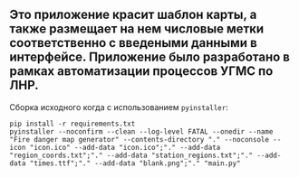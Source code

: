 Это приложение красит шаблон карты, а также размещает на нем числовые метки соответственно с введеными данными в интерфейсе.
Приложение было разработано в рамках автоматизации процессов УГМС по ЛНР.
---
Сборка исходного когда с использованием `pyinstaller`:
```
pip install -r requirements.txt
pyinstaller --noconfirm --clean --log-level FATAL --onedir --name "Fire danger map generator" --contents-directory "." --noconsole --icon "icon.ico" --add-data "icon.ico";"." --add-data "region_coords.txt";"." --add-data "station_regions.txt";"." --add-data "times.ttf";"." --add-data "blank.png";"." "main.py"
```